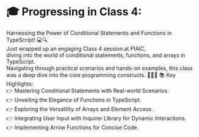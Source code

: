 # 🎓 Progressing in Class 4:
Harnessing the Power of Conditional Statements and Functions in TypeScript! 💻🔍 <br>
Just wrapped up an engaging Class 4 session at PIAIC,<br> diving into the world of conditional statements, functions, and arrays in TypeScript.<br>Navigating through practical scenarios and hands-on examples, this class was a deep dive into the core programming constructs. 🌟👨‍💻
📚 Key Highlights:<br>
👉 Mastering Conditional Statements with Real-world Scenarios.<br>
👉 Unveiling the Elegance of Functions in TypeScript.<br>
👉 Exploring the Versatility of Arrays and Element Access.<br>
👉 Integrating User Input with Inquirer Library for Dynamic Interactions.<br>
👉 Implementing Arrow Functions for Concise Code.<br>
